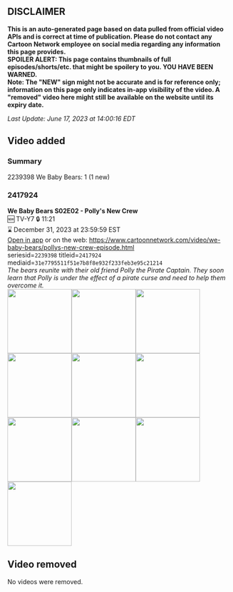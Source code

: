 ## DISCLAIMER
**This is an auto-generated page based on data pulled from official video APIs and is correct at time of publication. Please do not contact any Cartoon Network employee on social media regarding any information this page provides.**  
**SPOILER ALERT: This page contains thumbnails of full episodes/shorts/etc. that might be spoilery to you. YOU HAVE BEEN WARNED.**  
**Note: The "NEW" sign might not be accurate and is for reference only; information on this page only indicates in-app visibility of the video. A "removed" video here might still be available on the website until its expiry date.**  

_Last Update: June 17, 2023 at 14:00:16 EDT_
## Video added
### Summary
2239398 We Baby Bears: 1 (1 new)  
### 2417924
**We Baby Bears S02E02 - Polly's New Crew**  
🆕 TV-Y7 🔒 11:21  
⌛ December 31, 2023 at 23:59:59 EST  
[Open in app](https://cnvideo.sercomkc.org/redirector.html?type=cnapp&seriesid=2239398&titleid=2417924&mediaid=31e7795511f51e7b8f8e932f233feb3e95c21214) or on the web: https://www.cartoonnetwork.com/video/we-baby-bears/pollys-new-crew-episode.html  
seriesid=`2239398` titleid=`2417924` mediaid=`31e7795511f51e7b8f8e932f233feb3e95c21214`  
_The bears reunite with their old friend Polly the Pirate Captain. They soon learn that Polly is under the effect of a pirate curse and need to help them overcome it._  
<a href="https://s3.amazonaws.com/cartoonorchestrator/2417924_001_1280x720.jpg"><img src="https://s3.amazonaws.com/cartoonorchestrator/2417924_001_640x360.jpg" height="144px" /></a><a href="https://s3.amazonaws.com/cartoonorchestrator/2417924_002_1280x720.jpg"><img src="https://s3.amazonaws.com/cartoonorchestrator/2417924_002_640x360.jpg" height="144px" /></a><a href="https://s3.amazonaws.com/cartoonorchestrator/2417924_003_1280x720.jpg"><img src="https://s3.amazonaws.com/cartoonorchestrator/2417924_003_640x360.jpg" height="144px" /></a><a href="https://s3.amazonaws.com/cartoonorchestrator/2417924_004_1280x720.jpg"><img src="https://s3.amazonaws.com/cartoonorchestrator/2417924_004_640x360.jpg" height="144px" /></a><a href="https://s3.amazonaws.com/cartoonorchestrator/2417924_005_1280x720.jpg"><img src="https://s3.amazonaws.com/cartoonorchestrator/2417924_005_640x360.jpg" height="144px" /></a><a href="https://s3.amazonaws.com/cartoonorchestrator/2417924_006_1280x720.jpg"><img src="https://s3.amazonaws.com/cartoonorchestrator/2417924_006_640x360.jpg" height="144px" /></a><a href="https://s3.amazonaws.com/cartoonorchestrator/2417924_007_1280x720.jpg"><img src="https://s3.amazonaws.com/cartoonorchestrator/2417924_007_640x360.jpg" height="144px" /></a><a href="https://s3.amazonaws.com/cartoonorchestrator/2417924_008_1280x720.jpg"><img src="https://s3.amazonaws.com/cartoonorchestrator/2417924_008_640x360.jpg" height="144px" /></a><a href="https://s3.amazonaws.com/cartoonorchestrator/2417924_009_1280x720.jpg"><img src="https://s3.amazonaws.com/cartoonorchestrator/2417924_009_640x360.jpg" height="144px" /></a><a href="https://s3.amazonaws.com/cartoonorchestrator/2417924_010_1280x720.jpg"><img src="https://s3.amazonaws.com/cartoonorchestrator/2417924_010_640x360.jpg" height="144px" /></a>
## Video removed
No videos were removed.  
